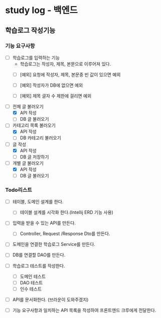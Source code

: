 # study log - 백엔드
## 학습로그 작성기능

### 기능 요구사항
- [ ] 학습로그를 입력하는 기능
  - 학습로그는 작성자, 제목, 본문으로 이루어져 있다.
  - [ ] [예외] 요청에 작성자, 제목, 본문중 빈 값이 있으면 예외
  - [ ] [예외] 작성자가 DB에 없으면 예외
  - [ ] [예외] 제목 글자 수 제한에 걸리면 예외
    

- [ ] 전체 글 불러오기
    - [x] API 작성
    - [ ] DB 글 불러오기
    
- [ ] 카테고리 목록 불러오기
    - [x] API 작성
    - [ ] DB 카테고리 불러오기

- [ ] 글 작성
    - [x] API 작성
    - [ ] DB 글 저장하기
  
- [ ] 개별 글 불러오기
    - [x] API 작성
    - [ ] DB 글 불러오기

### Todo리스트    
  - [ ] 테이블, 도메인 설계를 한다.
    - [ ] 테이블 설계를 시각화 한다.(Intellij ERD 기능 사용)  
  - [ ] 입력을 받을 수 있는 API를 만든다.
    - [ ] Controller, Request /Response Dto를 만든다.
  - [ ] 도메인을 연결한 학습로그 Service를 만든다.
  - [ ] DB를 연결할 DAO를 만든다.

- [ ] 학습로그 테스트를 작성한다.
  - [ ] 도메인 테스트  
  - [ ] DAO 테스트
  - [ ] 인수 테스트

- [ ] API를 문서화한다. (브라운이 도와주겠지)
- [ ] 기능 요구사항과 일치하는 API 목록을 작성하여 프론트엔드 크루에게 전달한다. 

